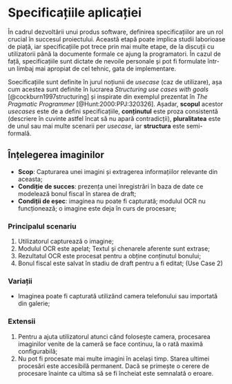 # Specificațiile aplicației

În cadrul dezvoltării unui produs software, definirea specificațiilor are un rol crucial în succesul proiectului. Această etapă poate implica studii laborioase de piață, iar specificațiile pot trece prin mai multe etape, de la discuții cu utilizatorii până la documente formale ce ajung la programatori. În cazul de față, specificațiile sunt dictate de nevoile personale și pot fi formulate într-un limbaj mai apropiat de cel tehnic, gata de implementare.

Soecificațiile sunt definite în jurul noțiunii de *usecase* (caz de utilizare), așa cum acestea sunt definite în lucrarea *Structuring use cases with goals* [@cockburn1997structuring] și inspirate din exemplul prezentat în *The Pragmatic Programmer* [@Hunt:2000:PPJ:320326]. Așadar, **scopul** acestor *usecases* este de a defini specificațiile, **conținutul** este proza consistentă (descriere în cuvinte astfel încat să nu apară contradicții), **pluralitatea** este de unul sau mai multe scenarii per *usecase*, iar **structura** este semi-formală.

## Înțelegerea imaginilor

* **Scop**: Capturarea unei imagini și extragerea informațiilor relevante din aceasta;
* **Condiție de succes**: prezența unei înregistrări în baza de date ce modelează bonul fiscal în starea de draft;
* **Condiții de eșec**: imaginea nu poate fi capturată; modulul OCR nu funcționează; o imagine este deja în curs de procesare;

### Principalul scenariu

1. Utilizatorul capturează o imagine;
2. Modulul OCR este apelat; Textul și chenarele aferente sunt extrase;
3. Rezultatul OCR este procesat pentru a obține conținutul bonului;
4. Bonul fiscal este salvat în stadiu de draft pentru a fi editat; (Use Case 2)

### Variații

* Imaginea poate fi capturată utilizând camera telefonului sau importată din galerie;

### Extensii

1. Pentru a ajuta utilizatorul atunci când folosește camera, procesarea imaginilor venite de la cameră se face continuu, la o rată maximă configurabilă;
2. Nu pot fi procesate mai multe imagini în același timp. Starea ultimei procesări este accesibilă permanent. Dacă se primește o cerere de procesare înainte ca ultima să se fi încheiat este semnalată o eroare.
